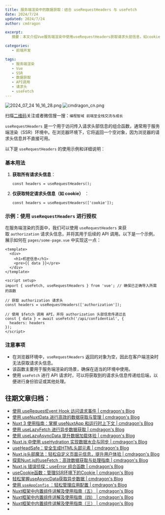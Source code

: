 ```yaml
---
title: 服务端渲染中的数据获取：结合 useRequestHeaders 与 useFetch
date: 2024/7/24
updated: 2024/7/24
author: cmdragon

excerpt:
   摘要：本文介绍Vue服务端渲染中使用useRequestHeaders获取请求头部信息，如cookie和authorization，示例展示了如何在SSR环境下结合useFetch进行API调用，注意浏览器环境返回空对象。

categories:
   - 前端开发

tags:
   - 服务端渲染
   - Vue
   - SSR
   - 数据获取
   - API调用
   - 请求头
   - useFetch
---
```


<img src="https://static.amd794.com/blog/images/2024_07_24 16_16_28.png@blog" title="2024_07_24 16_16_28.png" alt="2024_07_24 16_16_28.png"/>

<img src="https://static.amd794.com/blog/images/cmdragon_cn.png" title="cmdragon_cn.png" alt="cmdragon_cn.png"/>


扫描[二维码](https://static.amd794.com/blog/images/cmdragon_cn.png)关注或者微信搜一搜：`编程智域 前端至全栈交流与成长`

`useRequestHeaders` 是一个用于访问传入请求头部信息的组合函数，通常用于服务端渲染（SSR）环境中。在浏览器环境下，它将返回一个空对象，因为浏览器的请求头信息并不直接可用。

以下是 `useRequestHeaders` 的使用示例和详细说明：

### 基本用法

1. **获取所有请求头信息**：

    ```
    const headers = useRequestHeaders();
    
    ```

2. **仅获取特定请求头信息（如 cookie）** ：

    ```
    const headers = useRequestHeaders(['cookie']);
    
    ```

### 示例：使用 `useRequestHeaders` 进行授权

在服务端渲染的页面中，我们可以使用 `useRequestHeaders` 来获取 `authorization` 请求头信息，并将其用于后续的 API 调用。以下是一个示例，展示如何在 `pages/some-page.vue` 中实现这一点：

```
<template>
  <div>
    <h1>机密信息</h1>
    <pre>{{ data }}</pre>
  </div>
</template>

<script setup>
import { useFetch, useRequestHeaders } from 'vue'; // 确保已正确导入所需的函数

// 获取 authorization 请求头
const headers = useRequestHeaders(['authorization']);

// 使用 $fetch 调用 API，并将 authorization 头部信息传递过去
const { data } = await useFetch('/api/confidential', {
  headers: headers
});
</script>
```

### 注意事项

-   在浏览器环境中，`useRequestHeaders` 返回的对象为空，因此在客户端渲染时无法获取请求头信息。
-   该函数主要用于服务端渲染的场景，确保在适当的环境中使用。
-   使用 `useFetch` 进行 API 请求时，可以将获取到的请求头信息传递给后端，以便进行身份验证或其他处理。


## 往期文章归档：

- [使用 useRequestEvent Hook 访问请求事件 | cmdragon's Blog](https://blog.cmdragon.cn/posts/2f2570605277/)
- [使用 useNuxtData 进行高效的数据获取与管理 | cmdragon's Blog](https://blog.cmdragon.cn/posts/5e9f5a2b593e/)
- [Nuxt 3 使用指南：掌握 useNuxtApp 和运行时上下文 | cmdragon's Blog](https://blog.cmdragon.cn/posts/f51bb8ed8307/)
- [使用 useLazyFetch 进行异步数据获取 | cmdragon's Blog](https://blog.cmdragon.cn/posts/117488d6538b/)
- [使用 useLazyAsyncData 提升数据加载体验 | cmdragon's Blog](https://blog.cmdragon.cn/posts/b8e3c2416dc7/)
- [Nuxt.js 中使用 useHydration 实现数据水合与同步 | cmdragon's Blog](https://blog.cmdragon.cn/posts/177c9c78744f/)
- [useHeadSafe：安全生成HTML头部元素 | cmdragon's Blog](https://blog.cmdragon.cn/posts/56ede6d7b04b/)
- [Nuxt.js头部魔法：轻松自定义页面元信息，提升用户体验 | cmdragon's Blog](https://blog.cmdragon.cn/posts/28859392f373/)
- [探索Nuxt.js的useFetch：高效数据获取与处理指南 | cmdragon's Blog](https://blog.cmdragon.cn/posts/b4311c856080/)
- [Nuxt.js 错误侦探：useError 组合函数 | cmdragon's Blog](https://blog.cmdragon.cn/posts/a86a834c8e7a/)
- [useCookie函数：管理SSR环境下的Cookie | cmdragon's Blog](https://blog.cmdragon.cn/posts/f36e9827abb4/)
- [轻松掌握useAsyncData获取异步数据 | cmdragon's Blog](https://blog.cmdragon.cn/posts/bdaee7956a6e/)
- [使用 `useAppConfig` ：轻松管理应用配置 | cmdragon's Blog](https://blog.cmdragon.cn/posts/133b896ec704/)
- [Nuxt框架中内置组件详解及使用指南（五） | cmdragon's Blog](https://blog.cmdragon.cn/posts/707e1176ace8/)
- [Nuxt框架中内置组件详解及使用指南（四） | cmdragon's Blog](https://blog.cmdragon.cn/posts/64c74472d95e/)
- [Nuxt框架中内置组件详解及使用指南（三） | cmdragon's Blog](https://blog.cmdragon.cn/posts/0524f12c820c/)
- 

